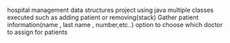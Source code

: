 hospital management data structures project using java
multiple classes executed such as adding patient or removing(stack)
Gather patient information(name , last name , number,etc..)
option to choose which doctor to assign for patients
